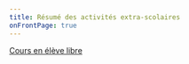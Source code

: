 ```yaml
---
title: Résumé des activités extra-scolaires
onFrontPage: true
---
```


[Cours en élève libre](Android.md)
